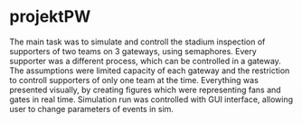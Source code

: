 # projektPW
The main task was to simulate and controll the stadium inspection of supporters of two teams on 3 gateways, using semaphores. Every supporter was a different process, which can be controlled in a gateway. The assumptions were limited capacity of each gateway and the restriction to controll supporters of only one team at the time. Everything was presented visually, by creating figures which were representing fans and gates in real time. Simulation run was controlled with GUI interface, allowing user to change parameters of events in sim.
